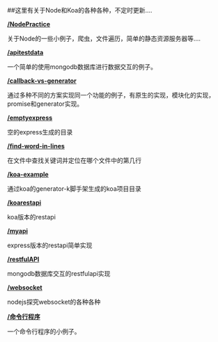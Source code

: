 ##这里有关于Node和Koa的各种各种，不定时更新....

**[/NodePractice](https://github.com/zhangmengxue/Node-KOA/tree/master/NodePractice)**

关于Node的一些小例子，爬虫，文件遍历，简单的静态资源服务器等....

**[/apitestdata](https://github.com/zhangmengxue/Node-KOA/tree/master/apitestdata)**

一个简单的使用mongodb数据库进行数据交互的例子。

**[/callback-vs-generator](https://github.com/zhangmengxue/Node-KOA/tree/master/callback-vs-generator)**

通过多种不同的方案实现同一个功能的例子，有原生的实现，模块化的实现，promise和generator实现。

**[/emptyexpress](https://github.com/zhangmengxue/Node-KOA/tree/master/emptyexpress)**

空的express生成的目录

**[/find-word-in-lines](https://github.com/zhangmengxue/Node-KOA/tree/master/find-word-in-lines)**

在文件中查找关键词并定位在哪个文件中的第几行

**[/koa-example](https://github.com/zhangmengxue/Node-KOA/tree/master/koa-example)**

通过koa的generator-k脚手架生成的koa项目目录

**[/koarestapi](https://github.com/zhangmengxue/Node-KOA/tree/master/koarestapi)**

koa版本的restapi

**[/myapi](https://github.com/zhangmengxue/Node-KOA/tree/master/myapi)**

express版本的restapi简单实现

**[/restfulAPI](https://github.com/zhangmengxue/Node-KOA/tree/master/restfulAPI)**

mongodb数据库交互的restfulapi实现

**[/websocket](https://github.com/zhangmengxue/Node-KOA/tree/master/websocket)**

nodejs探究websocket的各种各种

**[/命令行程序](https://github.com/zhangmengxue/Node-KOA/tree/master/%E5%91%BD%E4%BB%A4%E8%A1%8C%E7%A8%8B%E5%BA%8F)**

一个命令行程序的小例子。



